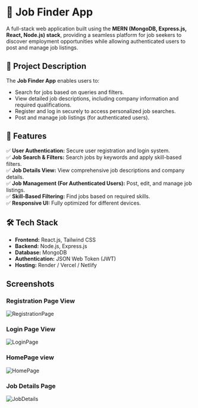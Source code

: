 # 🚀 Job Finder App

A full-stack web application built using the **MERN (MongoDB, Express.js, React, Node.js) stack**, providing a seamless platform for job seekers to discover employment opportunities while allowing authenticated users to post and manage job listings.

## 📌 Project Description
The **Job Finder App** enables users to:
- Search for jobs based on queries and filters.
- View detailed job descriptions, including company information and required qualifications.
- Register and log in securely to access personalized job searches.
- Post and manage job listings (for authenticated users).

## 🌟 Features
✅ **User Authentication:** Secure user registration and login system.  
✅ **Job Search & Filters:** Search jobs by keywords and apply skill-based filters.  
✅ **Job Details View:** View comprehensive job descriptions and company details.  
✅ **Job Management (For Authenticated Users):** Post, edit, and manage job listings.  
✅ **Skill-Based Filtering:** Find jobs based on required skills.  
✅ **Responsive UI:** Fully optimized for different devices.  

## 🛠️ Tech Stack
- **Frontend:** React.js, Tailwind CSS  
- **Backend:** Node.js, Express.js  
- **Database:** MongoDB  
- **Authentication:** JSON Web Token (JWT)  
- **Hosting:** Render / Vercel / Netlify

## Screenshots
### Registration Page View
![RegistrationPage](https://github.com/user-attachments/assets/9e267cdf-3eb4-472d-9c51-df5ce6375901)

### Login Page View
![LoginPage](https://github.com/user-attachments/assets/313c5346-8ed8-4cc4-859a-5eca6d712a02)

### HomePage view
![HomePage](https://github.com/user-attachments/assets/fe0faa9f-13d0-4fa8-96c8-a88e1ab0ef19)

### Job Details Page
![JobDetails](https://github.com/user-attachments/assets/94d4d83d-9e00-46d6-9744-e8b50bb7aab3)

